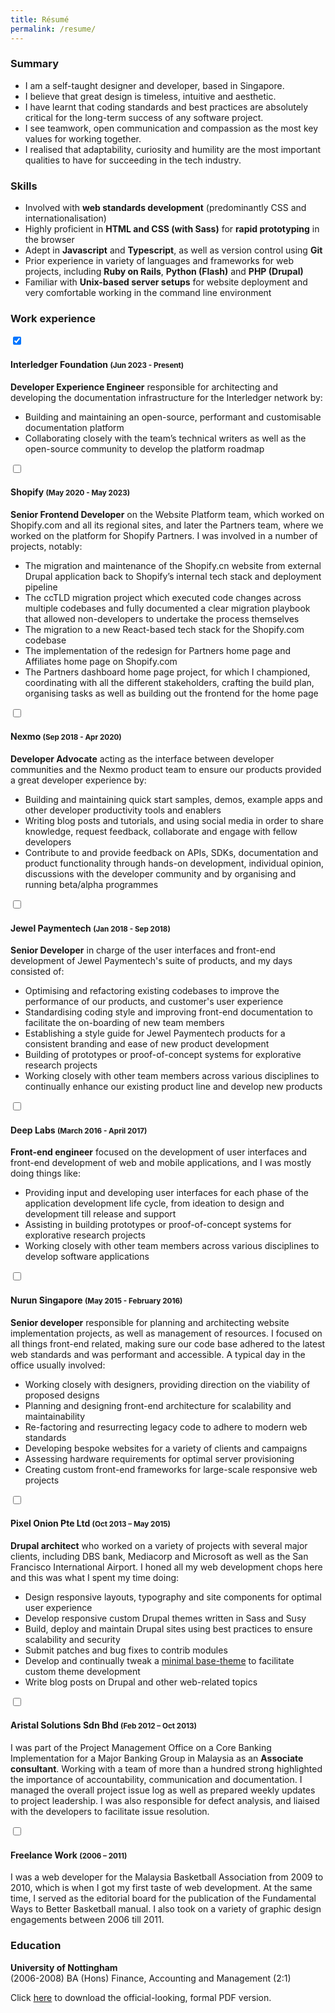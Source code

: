 ```yaml
---
title: Résumé
permalink: /resume/
---
```

### Summary

<ul>
  <li class="no-margin">I am a self-taught designer and developer, based in Singapore.</li>
  <li class="no-margin">I believe that great design is timeless, intuitive and aesthetic.</li>
  <li class="no-margin">I have learnt that coding standards and best practices are absolutely critical for the long-term success of any software project.</li>
  <li class="no-margin">I see teamwork, open communication and compassion as the most key values for working together. </li>
  <li class>I realised that adaptability, curiosity and humility are the most important qualities to have for succeeding in the tech industry.</li>
</ul>

### Skills

<ul>
  <li class="no-margin">Involved with <strong>web standards development</strong> (predominantly CSS and internationalisation)</li>
  <li class="no-margin">Highly proficient in <strong>HTML and CSS (with Sass)</strong> for <strong>rapid prototyping</strong> in the browser</li>
  <li class="no-margin">Adept in <strong>Javascript</strong> and <strong>Typescript</strong>, as well as version control using <strong>Git</strong></li>
  <li class="no-margin">Prior experience in variety of languages and frameworks for web projects, including <strong>Ruby on Rails</strong>, <strong>Python (Flash)</strong> and <strong>PHP (Drupal)</strong></li>
  <li>Familiar with <strong>Unix-based server setups</strong> for website deployment and very comfortable working in the command line environment</li>
</ul>

### Work experience
  
<section class="jobs">
  <input id="ilf" name="job" type="checkbox" checked>
  <label for="ilf"><h4>Interledger Foundation <small>(Jun 2023 - Present)</small></h4></label>
  <article>
    <p class="no-margin"><strong>Developer Experience Engineer</strong> responsible for architecting and developing the documentation infrastructure for the Interledger network by:</p>
    <ul>
      <li class="no-margin">Building and maintaining an open-source, performant and customisable documentation platform</li>
      <li>Collaborating closely with the team’s technical writers as well as the open-source community to develop the platform roadmap</li>
    </ul>
  </article>

  <input id="shopify" name="job" type="checkbox">
  <label for="shopify"><h4>Shopify <small>(May 2020 - May 2023)</small></h4></label>
  <article>
    <p class="no-margin"><strong>Senior Frontend Developer</strong> on the Website Platform team, which worked on Shopify.com and all its regional sites, and later the Partners team, where we worked on the platform for Shopify Partners. I was involved in a number of projects, notably:</p>
    <ul>
      <li class="no-margin">The migration and maintenance of the Shopify.cn website from external Drupal application back to Shopify’s internal tech stack and deployment pipeline</li>
      <li class="no-margin">The ccTLD migration project which executed code changes across multiple codebases and fully documented a clear migration playbook that allowed non-developers to undertake the process themselves</li>
      <li class="no-margin">The migration to a new React-based tech stack for the Shopify.com codebase</li>
      <li class="no-margin">The implementation of the redesign for Partners home page and Affiliates home page on Shopify.com</li>
      <li>The Partners dashboard home page project, for which I championed, coordinating with all the different stakeholders, crafting the build plan, organising tasks as well as building out the frontend for the home page</li>
    </ul>
  </article>

  <input id="nexmo" name="job" type="checkbox">
  <label for="nexmo"><h4>Nexmo <small>(Sep 2018 - Apr 2020)</small></h4></label>
  <article>
    <p class="no-margin"><strong>Developer Advocate</strong> acting as the interface between developer communities and the Nexmo product team to ensure our products provided a great developer experience by:</p>
    <ul>
      <li class="no-margin">Building and maintaining quick start samples, demos, example apps and other developer productivity
    tools and enablers</li>
      <li class="no-margin">Writing blog posts and tutorials, and using social media in order to share knowledge, request
    feedback, collaborate and engage with fellow developers</li>
      <li>Contribute to and provide feedback on APIs, SDKs, documentation and product functionality
    through hands-on development, individual opinion, discussions with the developer community
    and by organising and running beta/alpha programmes</li>
    </ul>
  </article>

  <input id="jewel" name="job" type="checkbox">
  <label for="jewel"><h4>Jewel Paymentech <small>(Jan 2018 - Sep 2018)</small></h4></label>
  <article>
    <p class="no-margin"><strong>Senior Developer</strong> in charge of the user interfaces and front-end development of Jewel Paymentech's suite of products, and my days consisted of:</p>
    <ul>
      <li class="no-margin">Optimising and refactoring existing codebases to improve the performance of our products, and customer's user experience</li>
      <li class="no-margin">Standardising coding style and improving front-end documentation to facilitate the on-boarding of new team members</li>
      <li class="no-margin">Establishing a style guide for Jewel Paymentech products for a consistent branding and ease of new product development</li>
      <li class="no-margin">Building of prototypes or proof-of-concept systems for explorative research projects</li>
      <li>Working closely with other team members across various disciplines to continually enhance our existing product line and develop new products</li>
    </ul>
  </article>

  <input id="deeplabs" name="job" type="checkbox">
  <label for="deeplabs"><h4>Deep Labs <small>(March 2016 - April 2017)</small></h4></label>
  <article>
    <p class="no-margin"><strong>Front-end engineer</strong> focused on the development of user interfaces and front-end development of web and mobile applications, and I was mostly doing things like:</p>
    <ul>
      <li class="no-margin">Providing input and developing user interfaces for each phase of the application development life cycle, from ideation to design and development till release and support</li>
      <li class="no-margin">Assisting in building prototypes or proof-of-concept systems for explorative research projects</li>
      <li>Working closely with other team members across various disciplines to develop software applications</li>
    </ul>
  </article>

  <input id="nurun" name="job" type="checkbox">
  <label for="nurun"><h4>Nurun Singapore <small>(May 2015 - February 2016)</small></h4></label>
  <article>
    <p class="no-margin"><strong>Senior developer</strong> responsible for planning and architecting website implementation projects, as well as management of resources. I focused on all things front-end related, making sure our code base adhered to the latest web standards and was performant and accessible. A typical day in the office usually involved:</p>
    <ul>
      <li class="no-margin">Working closely with designers, providing direction on the viability of proposed designs</li>
      <li class="no-margin">Planning and designing front-end architecture for scalability and maintainability</li>
      <li class="no-margin">Re-factoring and resurrecting legacy code to adhere to modern web standards</li>
      <li class="no-margin">Developing bespoke websites for a variety of clients and campaigns</li>
      <li class="no-margin">Assessing hardware requirements for optimal server provisioning</li>
      <li class>Creating custom front-end frameworks for large-scale responsive web projects</li>
    </ul>
  </article>

  <input id="pixelonion" name="job" type="checkbox">
  <label for="pixelonion"><h4>Pixel Onion Pte Ltd <small>(Oct 2013 – May 2015)</small></h4></label>
  <article>
    <p class="no-margin"><strong>Drupal architect</strong> who worked on a variety of projects with several major clients, including DBS bank, Mediacorp and Microsoft as well as the San Francisco International Airport. I honed all my web development chops here and this was what I spent my time doing:</p>
    <ul>
      <li class="no-margin">Design responsive layouts, typography and site components for optimal user experience</li>
      <li class="no-margin">Develop responsive custom Drupal themes written in Sass and Susy</li>
      <li class="no-margin">Build, deploy and maintain Drupal sites using best practices to ensure scalability and security</li>
      <li class="no-margin">Submit patches and bug fixes to contrib modules</li>
      <li class="no-margin">Develop and continually tweak a <a href="https://www.drupal.org/sandbox/hj_chen/2345293">minimal base-theme</a> to facilitate custom theme development</li>
      <li class>Write blog posts on Drupal and other web-related topics</li>
    </ul>
  </article>

  <input id="aristal" name="job" type="checkbox">
  <label for="aristal"><h4>Aristal Solutions Sdn Bhd <small>(Feb 2012 – Oct 2013)</small></h4></label>
  <article>
    <p>I was part of the Project Management Office on a Core Banking Implementation for a Major Banking Group in Malaysia as an <strong>Associate consultant</strong>. Working with a team of more than a hundred strong highlighted the importance of accountability, communication and documentation. I managed the overall project issue log as well as prepared weekly updates to project leadership. I was also responsible for defect analysis, and liaised with the developers to facilitate issue resolution.</p>
  </article>

  <input id="freelance" name="job" type="checkbox">
  <label for="freelance"><h4>Freelance Work <small>(2006 – 2011)</small></h4></label>
  <article>
    <p>I was a web developer for the Malaysia Basketball Association from 2009 to 2010, which is when I got my first taste of web development. At the same time, I served as the editorial board for the publication of the Fundamental Ways to Better Basketball manual. I also took on a variety of graphic design engagements between 2006 till 2011.</p>
  </article>
</section>

### Education

**University of Nottingham**  
(2006-2008)
BA (Hons) Finance, Accounting and Management (2:1)

Click [here](/assets/documents/cv.pdf) to download the official-looking, formal PDF version.
